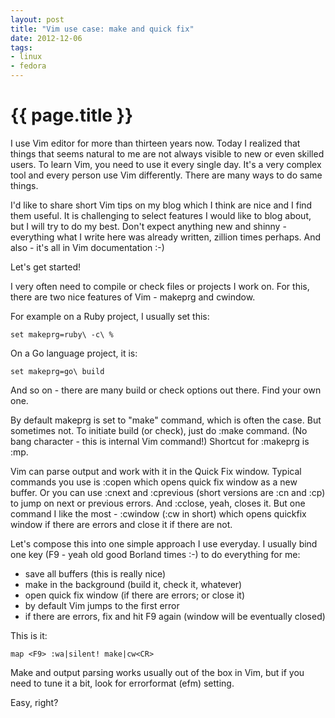 ```yaml
---
layout: post
title: "Vim use case: make and quick fix"
date: 2012-12-06
tags:
- linux
- fedora
---
```

{{ page.title }}
================

I use Vim editor for more than thirteen years now. Today I realized that
things that seems natural to me are not always visible to new or even skilled
users. To learn Vim, you need to use it every single day. It's a very complex
tool and every person use Vim differently. There are many ways to do same
things.

I'd like to share short Vim tips on my blog which I think are nice and I find
them useful. It is challenging to select features I would like to blog about,
but I will try to do my best. Don't expect anything new and shinny -
everything what I write here was already written, zillion times perhaps. And
also - it's all in Vim documentation :-)

Let's get started!

I very often need to compile or check files or projects I work on. For this,
there are two nice features of Vim - makeprg and cwindow.

For example on a Ruby project, I usually set this:

    set makeprg=ruby\ -c\ %

On a Go language project, it is:

    set makeprg=go\ build

And so on - there are many build or check options out there. Find your own
one.

By default makeprg is set to "make" command, which is often the case. But
sometimes not. To initiate build (or check), just do :make command. (No bang
character - this is internal Vim command!) Shortcut for :makeprg is :mp.

Vim can parse output and work with it in the Quick Fix window. Typical
commands you use is :copen which opens quick fix window as a new buffer. Or
you can use :cnext and :cprevious (short versions are :cn and :cp) to jump on
next or previous errors. And :cclose, yeah, closes it. But one command I like
the most - :cwindow (:cw in short) which opens quickfix window if there are
errors and close it if there are not.

Let's compose this into one simple approach I use everyday. I usually bind one
key (F9 - yeah old good Borland times :-) to do everything for me:

 * save all buffers (this is really nice)
 * make in the background (build it, check it, whatever)
 * open quick fix window (if there are errors; or close it)
 * by default Vim jumps to the first error
 * if there are errors, fix and hit F9 again (window will be eventually
 closed)

This is it:

    map <F9> :wa|silent! make|cw<CR>

Make and output parsing works usually out of the box in Vim, but if you need
to tune it a bit, look for errorformat (efm) setting.

Easy, right?


